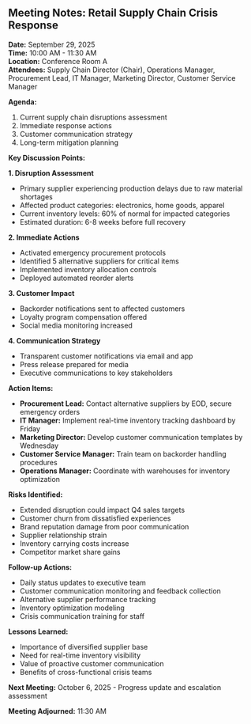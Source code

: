 ## Meeting Notes: Retail Supply Chain Crisis Response

**Date:** September 29, 2025  
**Time:** 10:00 AM - 11:30 AM  
**Location:** Conference Room A  
**Attendees:** Supply Chain Director (Chair), Operations Manager, Procurement Lead, IT Manager, Marketing Director, Customer Service Manager  

**Agenda:**  
1. Current supply chain disruptions assessment  
2. Immediate response actions  
3. Customer communication strategy  
4. Long-term mitigation planning  

**Key Discussion Points:**  

**1. Disruption Assessment**  
- Primary supplier experiencing production delays due to raw material shortages  
- Affected product categories: electronics, home goods, apparel  
- Current inventory levels: 60% of normal for impacted categories  
- Estimated duration: 6-8 weeks before full recovery  

**2. Immediate Actions**  
- Activated emergency procurement protocols  
- Identified 5 alternative suppliers for critical items  
- Implemented inventory allocation controls  
- Deployed automated reorder alerts  

**3. Customer Impact**  
- Backorder notifications sent to affected customers  
- Loyalty program compensation offered  
- Social media monitoring increased  

**4. Communication Strategy**  
- Transparent customer notifications via email and app  
- Press release prepared for media  
- Executive communications to key stakeholders  

**Action Items:**  
- **Procurement Lead:** Contact alternative suppliers by EOD, secure emergency orders  
- **IT Manager:** Implement real-time inventory tracking dashboard by Friday  
- **Marketing Director:** Develop customer communication templates by Wednesday  
- **Customer Service Manager:** Train team on backorder handling procedures  
- **Operations Manager:** Coordinate with warehouses for inventory optimization  

**Risks Identified:**
- Extended disruption could impact Q4 sales targets
- Customer churn from dissatisfied experiences
- Brand reputation damage from poor communication
- Supplier relationship strain
- Inventory carrying costs increase
- Competitor market share gains

**Follow-up Actions:**
- Daily status updates to executive team
- Customer communication monitoring and feedback collection
- Alternative supplier performance tracking
- Inventory optimization modeling
- Crisis communication training for staff

**Lessons Learned:**
- Importance of diversified supplier base
- Need for real-time inventory visibility
- Value of proactive customer communication
- Benefits of cross-functional crisis teams

**Next Meeting:** October 6, 2025 - Progress update and escalation assessment

**Meeting Adjourned:** 11:30 AM